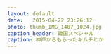 ```yaml
---
layout: default
date:   2015-04-22 23:26:12
photo: thumb_IMG_1407_1024.jpg
caption_header: 韓国スペシャル
caption: 神戸からもらったキムチとか
---
```

